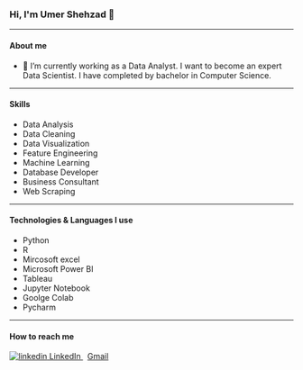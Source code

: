 ### Hi, I'm Umer Shehzad 👋

<hr>

#### About me
- 🌱 I’m currently working as a Data Analyst. I want to become an expert Data Scientist. I have completed by bachelor in Computer Science.

<hr>

#### Skills
- Data Analysis
- Data Cleaning
- Data Visualization
- Feature Engineering
- Machine Learning
- Database Developer
- Business Consultant
- Web Scraping

<hr>

#### Technologies & Languages I use
- Python
- R
- Mircosoft excel
- Microsoft Power BI
- Tableau
- Jupyter Notebook
- Goolge Colab
- Pycharm

<hr>

#### How to reach me
<p>
  <a href="https://www.linkedin.com/in/umer-shehzad" rel="nofollow noreferrer">
    <img src="https://i.stack.imgur.com/gVE0j.png" alt="linkedin"> LinkedIn
  </a> &nbsp; 
  <a href="umerarshad369@gmail.com" rel="nofollow noreferrer">
   <!-- <img src="https://i.stack.imgur.com/tskMh.png" alt="github"> -->Gmail
  </a>
</p>


<!--
**umer-shehzad/umer-shehzad** is a ✨ _special_ ✨ repository because its `README.md` (this file) appears on your GitHub profile.

Here are some ideas to get you started:

- 🔭 I’m currently working as a Data Analyst
- 🌱 I’m currently learning ...
- 👯 I’m looking to collaborate on ...
- 🤔 I’m looking for help with ...
- 💬 Ask me about ...
- 📫 How to reach me: ...
- 😄 Pronouns: ...
- ⚡ Fun fact: ...
-->
